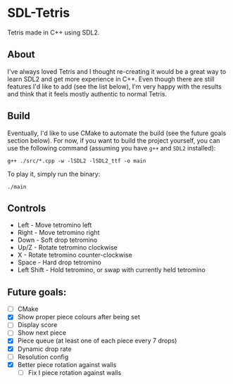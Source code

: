# SDL-Tetris
Tetris made in C++ using SDL2.

## About
I've always loved Tetris and I thought re-creating it would be a great way to learn SDL2 and get more experience in C++. Even though there are still features I'd like to add (see the list below), I'm very happy with the results and think that it feels mostly authentic to normal Tetris.

## Build
Eventually, I'd like to use CMake to automate the build (see the future goals section below). For now, if you want to build the project yourself, you can use the following command (assuming you have `g++` and `SDL2` installed):
```
g++ ./src/*.cpp -w -lSDL2 -lSDL2_ttf -o main
```

To play it, simply run the binary:
```
./main
```

## Controls
- Left - Move tetromino left
- Right - Move tetromino right
- Down - Soft drop tetromino
- Up/Z - Rotate tetromino clockwise
- X - Rotate tetromino counter-clockwise
- Space - Hard drop tetromino
- Left Shift - Hold tetromino, or swap with currently held tetromino

## Future goals:
- [ ] CMake
- [X] Show proper piece colours after being set
- [ ] Display score
- [ ] Show next piece
- [X] Piece queue (at least one of each piece every 7 drops)
- [X] Dynamic drop rate
- [ ] Resolution config
- [X] Better piece rotation against walls
  - [ ] Fix I piece rotation against walls
